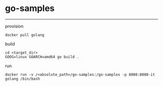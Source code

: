 # go-samples
---

provision
```
docker pull golang
```

build
```
cd <target_dir>
GOOS=linux GOARCH=amd64 go build .
```

run
```
docker run -v /<absolute_path>/go-samples:/go-samples -p 8080:8080-it golang /bin/bash
```
